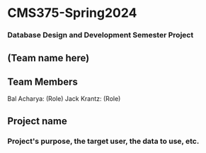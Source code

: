 # CMS375-Spring2024
### Database Design and Development Semester Project


## (Team name here)

## Team Members
Bal Acharya: (Role)
Jack Krantz: (Role)


##  Project name 
### Project's purpose, the target user, the data to use, etc.

